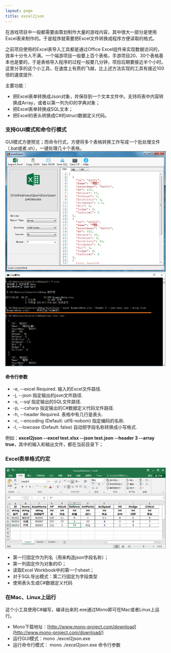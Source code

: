 ```yaml
---
layout: page
title: excel2json
---
```


在游戏项目中一般都需要由策划制作大量的游戏内容，其中很大一部分是使用Excel表来制作的。于是程序就需要把Excel文件转换成程序方便读取的格式。

之前项目使用的Excel表导入工具都是通过Office Excel组件来实现数据访问的，效率十分令人不满。一个端游项目一般要上百个表格，手游项目20、30个表格基本也是要的，于是表格导入程序的过程一般要几分钟，项目后期要接近半个小时。这里分享的这个小工具，在速度上有质的飞越，比上述方法实现的工具有接近100倍的速度提升.

主要功能：
* 把Excel表单转换成Json对象，并保存到一个文本文件中。支持将表中内容转换成Array，或者以第一列为ID的字典对象；
* 把Excel表单转换成SQL文本；
* 把Excel的表头转换成C#的struct数据定义代码。

### 支持GUI模式和命令行模式

GUI模式方便预览；而命令行式，方便将多个表格转换工作写成一个批处理文件（.bat或者.sh），一键处理几十个表格。
![excel2json_gui](/assets/img/excel2json/gui.png)  
![excel2json_cmd](/assets/img/excel2json/cmd.png)  

#### 命令行参数
-  -e, --excel       Required. 输入的Excel文件路径.
-  -j, --json        指定输出的json文件路径.
-  -s, --sql         指定输出的SQL文件路径.
-  -p, --csharp      指定输出的C#数据定义代码文件路径.
-  -h, --header      Required. 表格中有几行是表头.
-  -c, --encoding    (Default: utf8-nobom) 指定编码的名称.
-  -l, --lowcase     (Default: false) 自动把字段名称转换成小写格式.

例如：**excel2json --excel test.xlsx --json test.json --header 3 --array true**，其中的输入和输出文件，都在当前目录下；


### Excel表单格式约定

![excel2json_example](/assets/img/excel2json/example_data.png)  

* 第一行固定作为列名（用来构造json字段名称）；
* 第一列固定作为对象的ID；
* 读取Excel Workbook中的第一个sheet；
* 对于SQL导出模式：第二行固定为字段类型
* 使用表头生成C#数据定义代码

### 在Mac、Linux上运行

这个小工具使用C#编写，编译出来的.exe通过Mono即可在Mac或者Linux上运行。
* Mono下载地址：[http://www.mono-project.com/download](http://www.mono-project.com/download/)
* 运行GUI模式：mono ./excel2json.exe
* 运行命令行模式： mono ./excel2json.exe 命令行参数